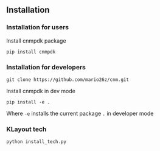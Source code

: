 ## Installation

### Installation for users
Install cnmpdk package
```
pip install cnmpdk
```
### Installation for developers 
```
git clone https://github.com/mario26z/cnm.git
```
Install cnmpdk in dev mode

```
pip install -e .
```

Where `-e` installs the current package `.` in developer mode

### KLayout tech
```
python install_tech.py
```